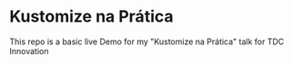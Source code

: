 # Kustomize na Prática

This repo is a basic live Demo for my "Kustomize na Prática" talk for TDC Innovation

